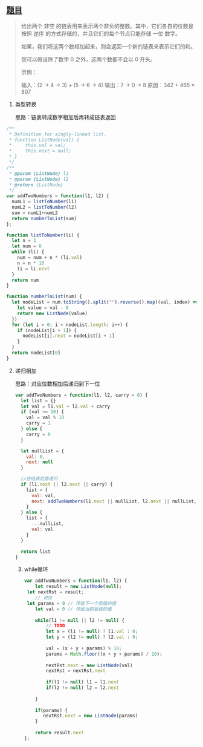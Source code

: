## [题目](https://leetcode-cn.com/problems/add-two-numbers/)



> 给出两个 非空 的链表用来表示两个非负的整数。其中，它们各自的位数是按照 逆序 的方式存储的，并且它们的每个节点只能存储 一位 数字。
>
> 如果，我们将这两个数相加起来，则会返回一个新的链表来表示它们的和。
>
> 您可以假设除了数字 0 之外，这两个数都不会以 0 开头。
>
> 示例：
>
> 输入：(2 -> 4 -> 3) + (5 -> 6 -> 4)
> 输出：7 -> 0 -> 8
> 原因：342 + 465 = 807



1. 类型转换

   思路：链表转成数字相加后再转成链表返回

```javascript
/**
 * Definition for singly-linked list.
 * function ListNode(val) {
 *     this.val = val;
 *     this.next = null;
 * }
 */
/**
 * @param {ListNode} l1
 * @param {ListNode} l2
 * @return {ListNode}
 */
var addTwoNumbers = function(l1, l2) {
  numL1 = listToNumber(l1) 
  numL2 = listToNumber(l2)
  sum = numL1+numL2
  return numberToList(sum)
};

function listToNumber(li) {
  let n = 1
  let num = 0
  while (li) {
    num = num + n * (li.val)
    n = n * 10
    li = li.next
  }
  return num
}

function numberToList(num) {
  let nodeList = num.toString().split("").reverse().map((val, index) => {
    let value = val - 0
    return new ListNode(value)
  })
  for (let i = 0; i < nodeList.length; i++) {
    if (nodeList[i + 1]) {
      nodeList[i].next = nodeList[i + 1]
    }
  }
  return nodeList[0]
}
```



2. 递归相加

   思路：对应位数相加后递归到下一位
   
   ```javascript
   var addTwoNumbers = function(l1, l2, carry = 0) {
     let list = {}
     let val = l1.val + l2.val + carry
     if (val >= 10) {
       val = val % 10
       carry = 1
     } else {
       carry = 0
     }
   
     let nullList = {
       val: 0,
       next: null
     }
   
     //往链表后面递归
     if (l1.next || l2.next || carry) {
       list = {
         val: val,
         next: addTwoNumbers(l1.next || nullList, l2.next || nullList, carry)
       }
     } else {
       list = {
         ...nullList,
         val: val
       }
     }
   
     return list
   }
   ```
   
   3. while循环
   
      ```javascript
      var addTwoNumbers = function(l1, l2) {
          let result = new ListNode(null);
       let nextRst = result;
          // 进位
       let params = 0 // 传给下一个层级的值
          let val = 0 // 传给当前层级的值
          
          while(l1 != null || l2 != null) {
              // TODO
              let x = (l1 != null) ? l1.val : 0;
              let y = (l2 != null) ? l2.val : 0;
              
              val = (x + y + params) % 10;
              params = Math.floor((x + y + params) / 10);
             
              nextRst.next = new ListNode(val) 
              nextRst = nextRst.next
              
              if(l1 != null) l1 = l1.next
              if(l2 != null) l2 = l2.next        
          
          }
          
          if(params) {
             nextRst.next = new ListNode(params)
          }
          
          return result.next
      };
      
      ```
      
      
      
      